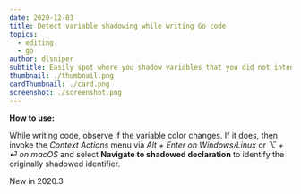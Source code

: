 ```yaml
---
date: 2020-12-03
title: Detect variable shadowing while writing Go code
topics:
  - editing
  - go
author: dlsniper
subtitle: Easily spot where you shadow variables that you did not intend to
thumbnail: ./thumbnail.png
cardThumbnail: ./card.png
screenshot: ./screenshot.png
---
```

**How to use:**

While writing code, observe if the variable color changes. If it does, then invoke the *Context Actions* menu via _Alt + Enter on Windows/Linux_ or _⌥ + ⏎ on macOS_ and select **Navigate to shadowed declaration** to identify the originally shadowed identifier.

<span class="tag is-rounded">New in 2020.3</span>
